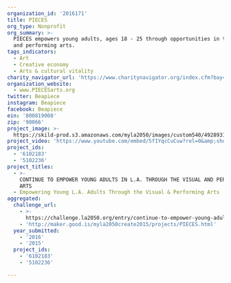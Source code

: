 ```yaml
---
organization_id: '2016171'
title: PIECES
org_type: Nonprofit
org_summary: >-
  PIECES empowers young adults, ages 18 - 25 through opportunities in the visual
  and performing arts.
tags_indicators:
  - Art
  - Creative economy
  - Arts & cultural vitality
charity_navigator_url: 'https://www.charitynavigator.org/index.cfm?bay=search.profile&ein=800819008'
organization_website:
  - www.PIECESarts.org
twitter: Beapiece
instagram: Beapiece
facebook: Beapiece
ein: '800819008'
zip: '90066'
project_image: >-
  https://skild-prod.s3.amazonaws.com/myla2050/images/custom540/4928931823741-team90.jpg
project_video: 'https://www.youtube.com/embed/5fIYqcCuCuw?rel=0&amp;showinfo=0'
project_ids:
  - '6102183'
  - '5102236'
project_titles:
  - >-
    CONTINUE TO EMPOWER YOUNG ADULTS IN L.A. THROUGH THE VISUAL AND PERFORMING
    ARTS
  - Empowering Young L.A. Adults Through the Visual & Performing Arts
aggregated:
  challenge_url:
    - >-
      https://challenge.la2050.org/entry/continue-to-empower-young-adults-in-l-a-through-the-visual-and-performing-arts
    - 'http://maker.good.is/myla2050create2015/projects/PIECES.html'
  year_submitted:
    - '2016'
    - '2015'
  project_ids:
    - '6102183'
    - '5102236'

---
```

